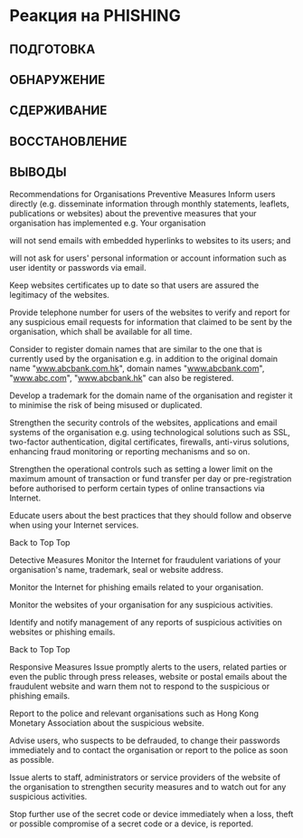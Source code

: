 # Реакция на PHISHING

## ПОДГОТОВКА

## ОБНАРУЖЕНИЕ

## СДЕРЖИВАНИЕ

## ВОССТАНОВЛЕНИЕ

## ВЫВОДЫ

Recommendations for Organisations
Preventive Measures
Inform users directly (e.g. disseminate information through monthly statements, leaflets, publications or websites) about the preventive measures that your organisation has implemented e.g. Your organisation

will not send emails with embedded hyperlinks to websites to its users; and

will not ask for users' personal information or account information such as user identity or passwords via email.

Keep websites certificates up to date so that users are assured the legitimacy of the websites.

Provide telephone number for users of the websites to verify and report for any suspicious email requests for information that claimed to be sent by the organisation, which shall be available for all time.

Consider to register domain names that are similar to the one that is currently used by the organisation e.g. in addition to the original domain name "www.abcbank.com.hk", domain names "www.abcbank.com", "www.abc.com", "www.abcbank.hk" can also be registered.

Develop a trademark for the domain name of the organisation and register it to minimise the risk of being misused or duplicated.

Strengthen the security controls of the websites, applications and email systems of the organisation e.g. using technological solutions such as SSL, two-factor authentication, digital certificates, firewalls, anti-virus solutions, enhancing fraud monitoring or reporting mechanisms and so on.

Strengthen the operational controls such as setting a lower limit on the maximum amount of transaction or fund transfer per day or pre-registration before authorised to perform certain types of online transactions via Internet.

Educate users about the best practices that they should follow and observe when using your Internet services.

Back to Top Top

Detective Measures
Monitor the Internet for fraudulent variations of your organisation's name, trademark, seal or website address.

Monitor the Internet for phishing emails related to your organisation.

Monitor the websites of your organisation for any suspicious activities.

Identify and notify management of any reports of suspicious activities on websites or phishing emails.

Back to Top Top

Responsive Measures
Issue promptly alerts to the users, related parties or even the public through press releases, website or postal emails about the fraudulent website and warn them not to respond to the suspicious or phishing emails.

Report to the police and relevant organisations such as Hong Kong Monetary Association about the suspicious website.

Advise users, who suspects to be defrauded, to change their passwords immediately and to contact the organisation or report to the police as soon as possible.

Issue alerts to staff, administrators or service providers of the website of the organisation to strengthen security measures and to watch out for any suspicious activities.

Stop further use of the secret code or device immediately when a loss, theft or possible compromise of a secret code or a device, is reported.
